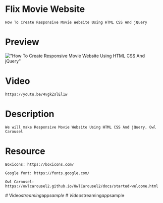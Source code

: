 # Flix Movie Website

    How To Create Responsive Movie Website Using HTML CSS And jQuery

# Preview

!["How To Create Responsive Movie Website Using HTML CSS And jQuery"](https://user-images.githubusercontent.com/67447840/115097268-514c7800-9f53-11eb-9cd0-b4a3126a0978.png "How To Create Responsive Movie Website Using HTML CSS And jQuery")

# Video

    https://youtu.be/4vgkZslEl1w

# Description

    We will make Responsive Movie Website Using HTML CSS And jQuery, Owl Carousel

# Resource

    Boxicons: https://boxicons.com/

    Google font: https://fonts.google.com/

    Owl Carousel: https://owlcarousel2.github.io/OwlCarousel2/docs/started-welcome.html
#   V i d e o _ s t r e a m i n g _ a p p _ s a m p l e  
 #   V i d e o _ s t r e a m i n g _ a p p _ s a m p l e  
 